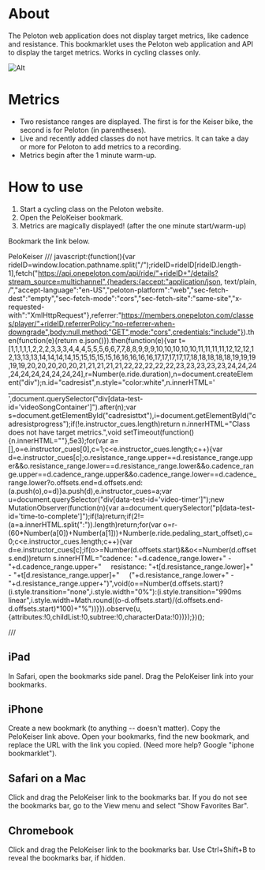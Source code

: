 # About
The Peloton web application does not display target metrics, like cadence and resistance. This bookmarklet uses the Peloton web application and API to display the target metrics. Works in cycling classes only.

![Alt](https://i.ibb.co/xqMqV4p/pelokeiser.jpg "Peloton class with target metrics")

# Metrics
- Two resistance ranges are displayed. The first is for the Keiser bike, the second is for Peloton (in parentheses).
- Live and recently added classes do not have metrics. It can take a day or more for Peloton to add metrics to a recording.
- Metrics begin after the 1 minute warm-up.

# How to use
1. Start a cycling class on the Peloton website.
2. Open the PeloKeiser bookmark.
3. Metrics are magically displayed! (after the one minute start/warm-up)

Bookmark the link below.

PeloKeiser
///
javascript:(function(){var rideID=window.location.pathname.split("/");rideID=rideID[rideID.length-1],fetch("https://api.onepeloton.com/api/ride/"+rideID+"/details?stream_source=multichannel",{headers:{accept:"application/json, text/plain, */*","accept-language":"en-US","peloton-platform":"web","sec-fetch-dest":"empty","sec-fetch-mode":"cors","sec-fetch-site":"same-site","x-requested-with":"XmlHttpRequest"},referrer:"https://members.onepeloton.com/classes/player/"+rideID,referrerPolicy:"no-referrer-when-downgrade",body:null,method:"GET",mode:"cors",credentials:"include"}).then(function(e){return e.json()}).then(function(e){var t=[1,1,1,1,1,2,2,2,3,3,3,4,4,4,5,5,5,6,6,7,7,8,8,9,9,9,10,10,10,10,10,11,11,11,11,12,12,12,12,13,13,13,14,14,14,14,15,15,15,15,15,16,16,16,16,16,17,17,17,17,17,18,18,18,18,18,19,19,19,19,19,20,20,20,20,20,21,21,21,21,21,22,22,22,22,22,23,23,23,23,23,24,24,24,24,24,24,24,24,24,24],r=Number(e.ride.duration),n=document.createElement("div");n.id="cadresist",n.style="color:white",n.innerHTML='<div id="cadresisttxt" style="width:100%;color:white"></div><div style="margin-top:10px;width:100%; height:2px; background-color:#555555"><div id="cadresistprogress" style="width:0%;transition:990ms linear;height:2px;background-color:white"></div></div>',document.querySelector("div[data-test-id='videoSongContainer']").after(n);var s=document.getElementById("cadresisttxt"),i=document.getElementById("cadresistprogress");if(!e.instructor_cues.length)return n.innerHTML="Class does not have target metrics.",void setTimeout(function(){n.innerHTML=""},5e3);for(var a=[],o=e.instructor_cues[0],c=1;c<e.instructor_cues.length;c++){var d=e.instructor_cues[c];o.resistance_range.upper==d.resistance_range.upper&&o.resistance_range.lower==d.resistance_range.lower&&o.cadence_range.upper==d.cadence_range.upper&&o.cadence_range.lower==d.cadence_range.lower?o.offsets.end=d.offsets.end:(a.push(o),o=d)}a.push(d),e.instructor_cues=a;var u=document.querySelector("div[data-test-id='video-timer']");new MutationObserver(function(n){var a=document.querySelector("p[data-test-id='time-to-complete']");if(!a)return;if(2!=(a=a.innerHTML.split(":")).length)return;for(var o=r-(60*Number(a[0])+Number(a[1]))+Number(e.ride.pedaling_start_offset),c=0;c<e.instructor_cues.length;c++){var d=e.instructor_cues[c];if(o>=Number(d.offsets.start)&&o<=Number(d.offsets.end))return s.innerHTML="cadence: "+d.cadence_range.lower+" - "+d.cadence_range.upper+"&nbsp;&nbsp;&nbsp;&nbsp; resistance: "+t[d.resistance_range.lower]+" - "+t[d.resistance_range.upper]+"&nbsp;&nbsp;&nbsp;&nbsp; ("+d.resistance_range.lower+" - "+d.resistance_range.upper+")",void(o==Number(d.offsets.start)?(i.style.transition="none",i.style.width="0%"):(i.style.transition="990ms linear",i.style.width=Math.round((o-d.offsets.start)/(d.offsets.end-d.offsets.start)*100)+"%"))}}).observe(u,{attributes:!0,childList:!0,subtree:!0,characterData:!0})});})();

///

## iPad
In Safari, open the bookmarks side panel. Drag the PeloKeiser link into your bookmarks.

## iPhone
Create a new bookmark (to anything -- doesn't matter). Copy the PeloKeiser link above. Open your bookmarks, find the new bookmark, and replace the URL with the link you copied. (Need more help? Google "iphone bookmarklet").

## Safari on a Mac
Click and drag the PeloKeiser link to the bookmarks bar. If you do not see the bookmarks bar, go to the View menu and select "Show Favorites Bar".

## Chromebook
Click and drag the PeloKeiser link to the bookmarks bar. Use Ctrl+Shift+B to reveal the bookmarks bar, if hidden.

